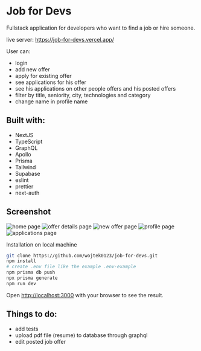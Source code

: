 # Job for Devs

Fullstack application for developers who want to find a job or hire someone.

live server: https://job-for-devs.vercel.app/

User can:
- login
- add new offer
- apply for existing offer
- see applications for his offer
- see his applications on other people offers and his posted offers
- filter by title, seniority, city, technologies and category
- change name in profile name

## Built with:
- NextJS
- TypeScript
- GraphQL
- Apollo
- Prisma
- Tailwind
- Supabase
- eslint
- prettier
- next-auth

## Screenshot
![home page](https://user-images.githubusercontent.com/87533043/189962776-70ad9dee-a767-47d9-bd3a-a0264e52c950.png)
![offer details page](https://user-images.githubusercontent.com/87533043/189962807-fd833482-0996-41cd-ba56-4b9e481cd708.png)
![new offer page](https://user-images.githubusercontent.com/87533043/189962843-12a97a32-0dfe-49f1-9c61-106b69838608.png)
![profile page](https://user-images.githubusercontent.com/87533043/189962861-b9d3dbfe-f954-4eba-9c19-1fe7a46e5045.png)
![applications page](https://user-images.githubusercontent.com/87533043/189962881-b40fdf71-fafb-429f-98e7-6e0ebe906f11.png)


Installation on local machine 
```bash
git clone https://github.com/wojtek0123/job-for-devs.git
npm install
# create .env file like the example .env-example
npm prisma db push
npx prisma generate
npm run dev
```
Open [http://localhost:3000](http://localhost:3000) with your browser to see the result.

## Things to do:
- add tests
- upload pdf file (resume) to database through graphql
- edit posted job offer
